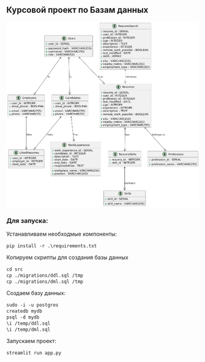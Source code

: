 ## Курсовой проект по Базам данных
![Диаграмма моделей предметной области](pics/NLLDRZ~1.PNG)   

### Для запуска:  
Устанавливаем необходмые компоненты:
```
pip install -r .\requirements.txt
```
Копируем скрипты для создания базы данных
```
cd src
cp ./migrations/ddl.sql /tmp
cp ./migrations/dml.sql /tmp
```
Создаем базу данных:
```
sudo -i -u postgres
createdb mydb
psql -d mydb
\i /temp/ddl.sql
\i /temp/dml.sql
```
Запускаем проект:
```
streamlit run app.py
```
